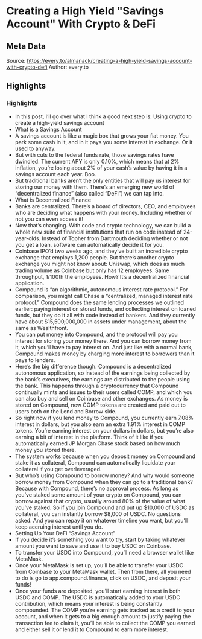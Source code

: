 # Creating a High Yield "Savings Account" With Crypto & DeFi

## Meta Data

Source:  https://every.to/almanack/creating-a-high-yield-savings-account-with-crypto-defi 
Author: every.to

## Highlights

### Highlights

- In this post, I’ll go over what I think a good next step is: Using crypto to create a high-yield savings account
- What is a Savings Account
- A savings account is like a magic box that grows your fiat money. You park some cash in it, and in it pays you some interest in exchange. Or it used to anyway.
- But with cuts to the federal funds rate, those savings rates have dwindled. The current APY is only 0.10%, which means that at 2% inflation, you’re losing about 2% of your cash’s value by having it in a savings account each year. Boo.
- But traditional banks aren’t the only entities that will pay us interest for storing our money with them. There’s an emerging new world of “decentralized finance” (also called “DeFi”) we can tap into.
- What is Decentralized Finance
- Banks are centralized. There’s a board of directors, CEO, and employees who are deciding what happens with your money. Including whether or not you can even access it!
- Now that’s changing. With code and crypto technology, we can build a whole new suite of financial institutions that run on code instead of 24-year-olds. Instead of Topher from Dartmouth deciding whether or not you get a loan, software can automatically decide it for you.
- Coinbase IPO’d two weeks ago, and they’ve built an incredible crypto exchange that employs 1,200 people. But there’s another crypto exchange you might not know about: Uniswap, which does as much trading volume as Coinbase but only has 12 employees. Same throughput, 1/100th the employees. How? It’s a decentralized financial application.
- Compound is “an algorithmic, autonomous interest rate protocol.” For comparison, you might call Chase a “centralized, managed interest rate protocol.” Compound does the same lending processes we outlined earlier: paying interest on stored funds, and collecting interest on loaned funds, but they do it all with code instead of bankers. And they currently have about $15,500,000,000 in assets under management, about the same as Wealthfront.
- You can put money into Compound, and the protocol will pay you interest for storing your money there. And you can borrow money from it, which you’ll have to pay interest on. And just like with a normal bank, Compound makes money by charging more interest to borrowers than it pays to lenders.
- Here’s the big difference though. Compound is a decentralized autonomous application, so instead of the earnings being collected by the bank’s executives, the earnings are distributed to the people using the bank. This happens through a cryptocurrency that Compound continually mints and issues to their users called COMP, and which you can also buy and sell on Coinbase and other exchanges. As money is stored on Compound, new COMP tokens are created and paid out to users both on the Lend and Borrow side.
- So right now if you lend money to Compound, you currently earn 7.08% interest in dollars, but you also earn an extra 1.91% interest in COMP tokens. You’re earning interest on your dollars in dollars, but you’re also earning a bit of interest in the platform. Think of it like if you automatically earned JP Morgan Chase stock based on how much money you stored there.
- The system works because when you deposit money on Compound and stake it as collateral, Compound can automatically liquidate your collateral if you get overleveraged.
- But who’s using Compound to borrow money? And why would someone borrow money from Compound when they can go to a traditional bank? Because with Compound, there’s no approval process. As long as you’ve staked some amount of your crypto on Compound, you can borrow against that crypto, usually around 80% of the value of what you’ve staked.
  So if you join Compound and put up $10,000 of USDC as collateral, you can instantly borrow $8,000 of USDC. No questions asked. And you can repay it on whatever timeline you want, but you’ll keep accruing interest until you do.
- Setting Up Your DeFi “Savings Account”
- If you decide it’s something you want to try, start by taking whatever amount you want to save and use it to buy USDC on Coinbase.
- To transfer your USDC into Compound, you’ll need a browser wallet like MetaMask.
- Once your MetaMask is set up, you’ll be able to transfer your USDC from Coinbase to your MetaMask wallet. Then from there, all you need to do is go to app.compound.finance, click on USDC, and deposit your funds!
- Once your funds are deposited, you’ll start earning interest in both USDC and COMP. The USDC is automatically added to your USDC contribution, which means your interest is being constantly compounded. The COMP you’re earning gets tracked as a credit to your account, and when it gets to a big enough amount to justify paying the transaction fee to claim it, you’ll be able to collect the COMP you earned and either sell it or lend it to Compound to earn more interest.
